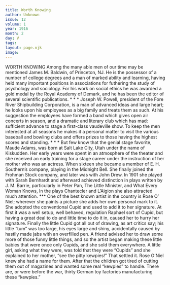 ```yaml
---
title: Worth Knowing
author: Unknown
issue: 12
volume: 1
year: 1916
month: 2
day: V
tags:
layout: page.njk
image:
---
```

WORTH KNOWING    Among the many able men of our time may be mentioned James M. Baldwin, of Princeton, NJ. He is the possessor of a number of college degrees and a man of marked ability and learning, having held many important positions in associations for futhering the study of psychology and sociology. For his work on social ethics he was awarded a gold medal by the Royal Academy of Demark, and he has been the editor of several scientific publications.    * * *    Joseph W. Powell, president of the Fore River Shipbuilding Corporation, is a man of advanced ideas and large heart; he looks upon his employees as a big family and treats them as such. At his suggestion the employees have formed a band which gives open air concerts in season, and a dramatic and literary club which has mad: sufficient advance to stage a first-class vaudeville show. To keep the men interested at all seasons he makes it a personal matter to visit the various baseball and bowling clubs and offers prizes to those having the highest scores and standing.    * * *    But few know that the genial stage favorite, Maude Adams, was born at Salt Lake City, Utah under the name of Kiskudden. Her early years were spent in an atmosphere of the theater and she received an early training for a stage career under the instruction of her mother who was an actress. When sixteen she became a member of E. H. Southern’s company, playing in the Midnight Bell. She finally joined the Frohman Stock company, and later was with John Drew. In 1901 she played with Sarah Bernhardt and afterward achieved distinction in plays written by J. M. Barrie, particularly in Peter Pan, The Little Minister, and What Every Woman Knows, In the plays Chantecler and L’Aigion she also attracted much attention.    ***    One of the best known artist in the country is Rose O’ Niel; wherever she paints a picture she adds her own personal mark to it. She adopted the conventional Cupid and used to add it to her signature. At first it was a well setup, well behaved, regulation Raphael sort of Cupid, but having a great deal to do and little time to do it in, caused her to hurry her signature. Finally the little Cupid got all out of drawing, as art critics say; his little “tum” was too large, his eyes large and shiny, accidentally caused by hastily made jabs with an overfilled pen.       A friend advised her to draw some more of those funny little things, and so the artist began making these little babies that were once only Cupids, and she sold them everywhere. A little girl, asking what they were, was told that they were “Cupids” and she explained to her mother, “see the pitty kewpies!” That settled it. Rose O’Niel knew she had a name for them. After that the children got tired of cutting them out of magazines and wanted some real “kewpies” to handle. There are, or were before the war, thirty German toy factories manufacturing these “kewpies.” 


